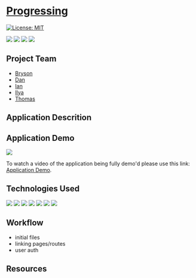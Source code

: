 # [Progressing](https://progressing-pod10.herokuapp.com/)

[![License: MIT](https://img.shields.io/badge/License-MIT-yellow.svg)](https://opensource.org/licenses/MIT)

<p>
    <img src="https://img.shields.io/github/repo-size/JJHPhoto/progressing" />
    <img src="https://img.shields.io/github/languages/top/JJHPhoto/progressing"  />
    <img src="https://img.shields.io/github/issues/JJHPhoto/progressing" />
    <img src="https://img.shields.io/github/last-commit/JJHPhoto/progressing" >
</p>

## Project Team

- [Bryson](https://github.com/Bryson-Palmer)
- [Dan](https://github.com/DanZosh)
- [Ian](https://github.com/Ianaac27)
- [Ilya](https://github.com/ilya-libershteyn)
- [Thomas](https://github.com/Tskading)

## Application Descrition

## Application Demo

![](...)

To watch a video of the application being fully demo'd please use this link: [Application Demo](...).

## Technologies Used

  <img src="https://img.shields.io/badge/-react-informational" />
  <img src="https://img.shields.io/badge/-heroku-red" />
  <img src="https://img.shields.io/badge/Passport-9cf" />
  <img src="https://img.shields.io/badge/Javascript-yellow" />
  <img src="https://img.shields.io/badge/HTML-orange" />
  <img src="https://img.shields.io/badge/-css-success" />
  <img src="https://img.shields.io/badge/-node.js-green" />

## Workflow

- initial files
- linking pages/routes
- user auth

## Resources
